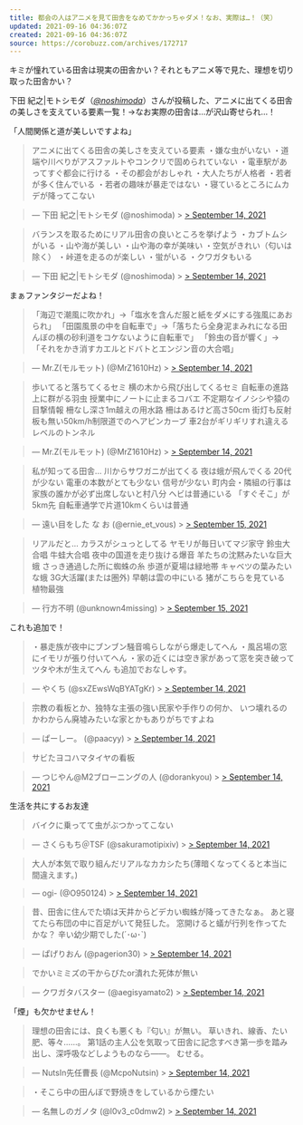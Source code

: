 ```yaml
---
title: 都会の人はアニメを見て田舎をなめてかかっちゃダメ！なお、実際は…！（笑）
updated: 2021-09-16 04:36:07Z
created: 2021-09-16 04:36:07Z
source: https://corobuzz.com/archives/172717
---
```


キミが憧れている田舎は現実の田舎かい？それともアニメ等で見た、理想を切り取った田舎かい？

下田 紀之|モトシモダ（[*@noshimoda*](https://twitter.com/noshimoda)）さんが投稿した、アニメに出てくる田舎の美しさを支えている要素一覧！→なお実際の田舎は…が沢山寄せられ…！

「人間関係と道が美しいですよね」
> アニメに出てくる田舎の美しさを支えている要素
> ・嫌な虫がいない
> ・道端や川べりがアスファルトやコンクリで固められていない
> ・電車駅があってすぐ都会に行ける
> ・その都会がおしゃれ
> ・大人たちが人格者
> ・若者が多く住んでいる
> ・若者の趣味が暴走ではない
> ・寝ているところにムカデが降ってこない

> — 下田 紀之|モトシモダ (@noshimoda) > [> September 14, 2021](https://twitter.com/noshimoda/status/1437676585537003522?ref_src=twsrc%5Etfw)

> バランスを取るためにリアル田舎の良いところを挙げよう
> ・カブトムシがいる
> ・山や海が美しい
> ・山や海の幸が美味い
> ・空気がきれい（匂いは除く）
> ・峠道を走るのが楽しい
> ・蛍がいる
> ・クワガタもいる

> — 下田 紀之|モトシモダ (@noshimoda) > [> September 14, 2021](https://twitter.com/noshimoda/status/1437770777651253256?ref_src=twsrc%5Etfw)

まぁファンタジーだよね！
> 「海辺で潮風に吹かれ」→「塩水を含んだ服と紙をダメにする強風にあおられ」
> 「田園風景の中を自転車で」→「落ちたら全身泥まみれになる田んぼの横の砂利道をコケないように自転車で」
> 「鈴虫の音が響く」→「それをかき消すカエルとドバトとエンジン音の大合唱」

> — Mr.Z(モルモット) (@MrZ1610Hz) > [> September 14, 2021](https://twitter.com/MrZ1610Hz/status/1437798240942919691?ref_src=twsrc%5Etfw)

> 歩いてると落ちてくるセミ
> 横の木から飛び出してくるセミ
> 自転車の進路上に群がる羽虫
> 授業中にノートに止まるコバエ
> 不定期なイノシシや猿の目撃情報
> 柵なし深さ1m越えの用水路
> 柵はあるけど高さ50cm
> 街灯も反射板も無い50km/h制限道でのヘアピンカーブ
> 車2台がギリギリすれ違えるレベルのトンネル

> — Mr.Z(モルモット) (@MrZ1610Hz) > [> September 14, 2021](https://twitter.com/MrZ1610Hz/status/1437799947500351488?ref_src=twsrc%5Etfw)

> 私が知ってる田舎…
> 川からサワガニが出てくる
> 夜は蛾が飛んでくる
> 20代が少ない
> 電車の本数がとても少ない
> 信号が少ない
> 町内会・隣組の行事は家族の誰かが必ず出席しないと村八分
> ヘビは普通にいる
> 「すぐそこ」が5km先
> 自転車通学で片道10kmくらいは普通

> — 遠い目をした な お (@ernie_et_vous) > [> September 15, 2021](https://twitter.com/ernie_et_vous/status/1437950581847461888?ref_src=twsrc%5Etfw)

> リアルだと…
> カラスがシュっとしてる
> ヤモリが毎日いてマジ家守
> 鈴虫大合唱
> 牛蛙大合唱
> 夜中の国道を走り抜ける爆音
> 羊たちの沈黙みたいな巨大蛾
> さっき通過した所に蜘蛛の糸
> 歩道が夏場は緑地帯
> キャベツの葉みたいな蛾
> 3G大活躍(または圏外)
> 早朝は雲の中にいる
> 猪がこちらを見ている
> 植物最強

> — 行方不明 (@unknown4missing) > [> September 15, 2021](https://twitter.com/unknown4missing/status/1437937413586763776?ref_src=twsrc%5Etfw)

これも追加で！
> ・暴走族が夜中にブンブン騒音鳴らしながら爆走してへん
> ・風呂場の窓にイモリが張り付いてへん
> ・家の近くには空き家があって窓を突き破ってツタや木が生えてへん
> も追加でおなしゃす。

> — やくち (@sxZEwsWqBYATgKr) > [> September 14, 2021](https://twitter.com/sxZEwsWqBYATgKr/status/1437778857910804481?ref_src=twsrc%5Etfw)

> 宗教の看板とか、独特な主張の強い民家や手作りの何か、
> いつ壊れるのかわからん廃墟みたいな家とかもありがちですよね

> — ぱーしー。 (@paacyy) > [> September 14, 2021](https://twitter.com/paacyy/status/1437747552015712257?ref_src=twsrc%5Etfw)

> サビたヨコハマタイヤの看板

> — つじやん@M2ブローニングの人 (@dorankyou) > [> September 14, 2021](https://twitter.com/dorankyou/status/1437766115069812739?ref_src=twsrc%5Etfw)

生活を共にするお友達
> バイクに乗ってて虫がぶつかってこない

> — さくらもち＠TSF (@sakuramotipixiv) > [> September 14, 2021](https://twitter.com/sakuramotipixiv/status/1437753694922051585?ref_src=twsrc%5Etfw)

> 大人が本気で取り組んだリアルなカカシたち(薄暗くなってくると本当に間違えます。)

> — ogi- (@O950124) > [> September 14, 2021](https://twitter.com/O950124/status/1437777692053626893?ref_src=twsrc%5Etfw)

> 昔、田舎に住んでた頃は天井からどデカい蜘蛛が降ってきたなぁ。
> あと寝てたら布団の中に百足がいて発狂した。
> 窓開けると蟻が行列を作ってたかな？
> 辛い幼少期でした(´･ω･`)

> — ぱげりおん (@pagerion30) > [> September 14, 2021](https://twitter.com/pagerion30/status/1437779082176090126?ref_src=twsrc%5Etfw)

> でかいミミズの干からびたor潰れた死体が無い

> — クワガタバスター (@aegisyamato2) > [> September 14, 2021](https://twitter.com/aegisyamato2/status/1437755462842130436?ref_src=twsrc%5Etfw)

「煙」も欠かせません！
> 理想の田舎には、良くも悪くも『匂い』が無い。
> 草いきれ、線香、たい肥、等々……。
> 第1話の主人公を気取って田舎に記念すべき第一歩を踏み出し、深呼吸などしようものなら――。
> むせる。

> — NutsIn先任曹長 (@McpoNutsin) > [> September 14, 2021](https://twitter.com/McpoNutsin/status/1437861890479165441?ref_src=twsrc%5Etfw)

> ・そこら中の田んぼで野焼きをしているから煙たい

> — 名無しのガノタ (@l0v3_c0dmw2) > [> September 14, 2021](https://twitter.com/l0v3_c0dmw2/status/1437780751135776768?ref_src=twsrc%5Etfw)